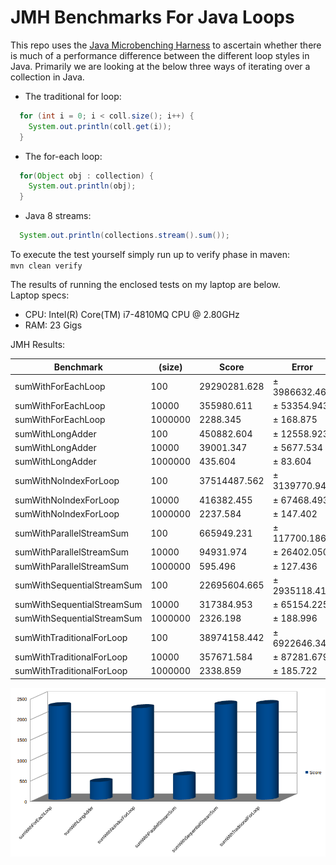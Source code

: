 # JMH Benchmarks For Java Loops
This repo uses the [Java Microbenching Harness](http://openjdk.java.net/projects/code-tools/jmh/) to ascertain whether there is much of a performance difference between the different loop styles in Java. Primarily we are looking at the below three ways of iterating over a collection in Java.
  * The traditional for loop:
  ```java
    for (int i = 0; i < coll.size(); i++) {
      System.out.println(coll.get(i));
    }
  ```
  * The for-each loop:
  ```java
    for(Object obj : collection) {
      System.out.println(obj);
    }
  ```
  * Java 8 streams:
  ```java
    System.out.println(collections.stream().sum());
  ```
  
To execute the test yourself simply run up to verify phase in maven:    
    ```mvn clean verify```

The results of running the enclosed tests on my laptop are below.   
Laptop specs:    
  * CPU: Intel(R) Core(TM) i7-4810MQ CPU @ 2.80GHz
  * RAM: 23 Gigs
  
JMH Results:

|Benchmark                 |   (size) |        Score  |        Error | Units |
| ------------------------ | -------- | ------------- | ------------ | ----- |
|sumWithForEachLoop        |      100 | 29290281.628  |± 3986632.466 | ops/s |
|sumWithForEachLoop        |    10000 |   355980.611  |±   53354.943 | ops/s |
|sumWithForEachLoop        |  1000000 |     2288.345  |±     168.875 | ops/s |
|sumWithLongAdder          |      100 |   450882.604  |±   12558.923 | ops/s |
|sumWithLongAdder          |    10000 |    39001.347  |±    5677.534 | ops/s |
|sumWithLongAdder          |  1000000 |      435.604  |±      83.604 | ops/s |
|sumWithNoIndexForLoop     |      100 | 37514487.562  |± 3139770.944 | ops/s |
|sumWithNoIndexForLoop     |    10000 |   416382.455  |±   67468.493 | ops/s |
|sumWithNoIndexForLoop     |  1000000 |     2237.584  |±     147.402 | ops/s |
|sumWithParallelStreamSum  |      100 |    665949.231 |±  117700.186 | ops/s |
|sumWithParallelStreamSum  |    10000 |     94931.974 |±   26402.050 | ops/s |
|sumWithParallelStreamSum  |  1000000 |       595.496 |±     127.436 | ops/s |
|sumWithSequentialStreamSum|      100 |  22695604.665 |± 2935118.414 | ops/s |
|sumWithSequentialStreamSum|    10000 |    317384.953 |±   65154.225 | ops/s |
|sumWithSequentialStreamSum|  1000000 |      2326.198 |±     188.996 | ops/s |
|sumWithTraditionalForLoop |      100 |  38974158.442 |± 6922646.345 | ops/s |
|sumWithTraditionalForLoop |    10000 |    357671.584 |±   87281.679 | ops/s |
|sumWithTraditionalForLoop |  1000000 |      2338.859 |±     185.722 | ops/s |

![Results](results/comparisonGraph.png)
